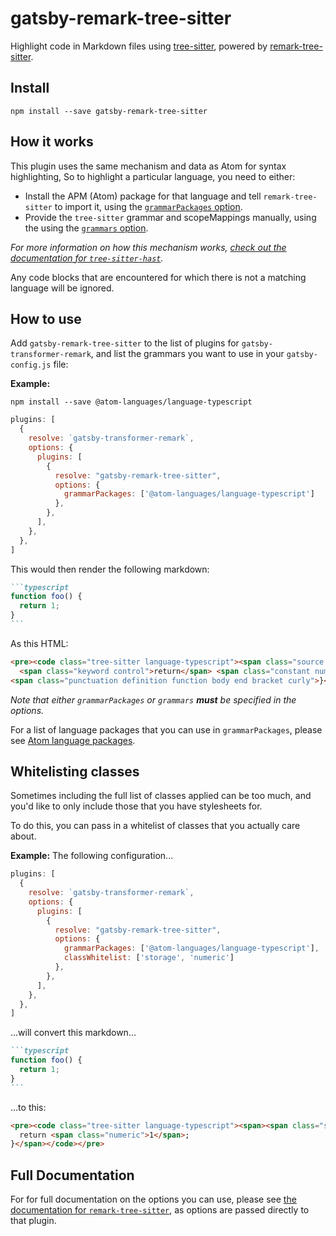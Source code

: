 # gatsby-remark-tree-sitter

Highlight code in Markdown files using
[tree-sitter](https://github.com/tree-sitter/tree-sitter), powered by [remark-tree-sitter](https://github.com/samlanning/remark-tree-sitter).

## Install

```
npm install --save gatsby-remark-tree-sitter
```

## How it works

This plugin uses the same mechanism and data as Atom for syntax highlighting,
So to highlight a particular language, you need to either:

* Install the APM (Atom) package for that language and tell `remark-tree-sitter`
  to import it, using the [`grammarPackages` option](https://github.com/samlanning/remark-tree-sitter#optionsgrammarpackages).
* Provide the `tree-sitter` grammar and scopeMappings manually,
  using the using the [`grammars` option](https://github.com/samlanning/remark-tree-sitter#optionsgrammars).

*For more information on how this mechanism works,
[check out the documentation for `tree-sitter-hast`](https://github.com/samlanning/tree-sitter-hast#scope-mappings).*

Any code blocks that are encountered for which there is not a matching language will be ignored.

## How to use

Add `gatsby-remark-tree-sitter` to the list of plugins for `gatsby-transformer-remark`,
and list the grammars you want to use in your `gatsby-config.js` file:

**Example:**

```
npm install --save @atom-languages/language-typescript
```

```js
plugins: [
  {
    resolve: `gatsby-transformer-remark`,
    options: {
      plugins: [
        {
          resolve: "gatsby-remark-tree-sitter",
          options: {
            grammarPackages: ['@atom-languages/language-typescript']
          },
        },
      ],
    },
  },
]
```

This would then render the following markdown:

````markdown
```typescript
function foo() {
  return 1;
}
```
````

As this HTML:

```html
<pre><code class="tree-sitter language-typescript"><span class="source ts"><span class="storage type function">function</span> <span class="entity name function">foo</span><span class="punctuation definition parameters begin bracket round">(</span><span class="punctuation definition parameters end bracket round">)</span> <span class="punctuation definition function body begin bracket curly">{</span>
  <span class="keyword control">return</span> <span class="constant numeric">1</span><span class="punctuation terminator statement semicolon">;</span>
<span class="punctuation definition function body end bracket curly">}</span></span></code></pre>
```

*Note that either `grammarPackages` or `grammars` **must** be specified in the options.*

For a list of language packages that you can use in `grammarPackages`, please see [Atom language packages](https://github.com/samlanning/remark-tree-sitter#atom-language-packages).

## Whitelisting classes

Sometimes including the full list of classes applied can be too much,
and you'd like to only include those that you have stylesheets for.

To do this, you can pass in a whitelist of classes that you actually care about.

**Example:** The following configuration...

```js
plugins: [
  {
    resolve: `gatsby-transformer-remark`,
    options: {
      plugins: [
        {
          resolve: "gatsby-remark-tree-sitter",
          options: {
            grammarPackages: ['@atom-languages/language-typescript'],
            classWhitelist: ['storage', 'numeric']
          },
        },
      ],
    },
  },
]
```

...will convert this markdown...

````md
```typescript
function foo() {
  return 1;
}
```
````

...to this:

```html
<pre><code class="tree-sitter language-typescript"><span><span class="storage">function</span> foo() {
  return <span class="numeric">1</span>;
}</span></code></pre>
```

## Full Documentation

For for full documentation on the options you can use, please see [the documentation for `remark-tree-sitter`](https://github.com/samlanning/remark-tree-sitter#api), as options are passed directly to that plugin.

